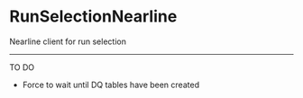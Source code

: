 # RunSelectionNearline
Nearline client for run selection

---------------------------------

TO DO

- Force to wait until DQ tables have been created

